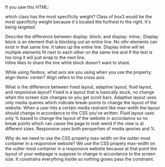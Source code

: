 If you saw this HTML: <div class="box box1 box2 box3"></div> which class has the most specificity weight?
Class of box3 would be the most specificity weight because it's located the furthest to the right.  It's being targeted.

Describe the difference between display: block; and display: inline;.
Display block is an element that is blocking out an entire line.  No othr elements can exist in that same line.  It takes up the entire line.
Display inline will let multiple elements fit next to each other on the same line and if the text is too long it will just wrap to the next line.  
Inline likes to share the line while block doesn't want to share.

While using flexbox, what axis are you using when you use the property: align-items: center?
Align refers to the cross axis.

What is the difference between fixed layout, adaptive layout, fluid layout, and responsive layout?
Fixed is a layout that is basically stuck, no change when the screen size changes so you get scroll bars.
Adaptive layout uses only media queries which indicate break-points to change the layout of the website.  When a user hits a certain media restraint like max-width the layout should change in accordance to the CSS you've written.
Fluid layout uses only % based to change the layout of the website in accordance so no break points which can cause the page to look weird if the view is at different sizes.
Responsive uses both peroperties of media qeuries and % 

Why do we need to use the CSS property max-width on the outter most container in a responsive website?
We use the CSS propety max-width on the outter most container in a responsive website because at that point the layout of your webpage is suppose to change in accordance to the screen size.  It constrains everything inside so nothing grows pass the constraint.